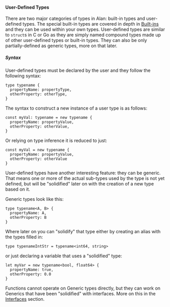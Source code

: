 #### User-Defined Types

There are two major categories of types in Alan: built-in types and user-defined types. 
The special built-in types are covered in depth in [Built-ins](./builtins/types.md) and they can be used within your own types. User-defined types are similar to `struct`s in C or Go as they are simply named compound types made up of other user-defined types or built-in types. They can also be only partially-defined as generic types, more on that later.

##### Syntax

User-defined types must be declared by the user and they follow the following syntax:

```alan
type typename {
  propertyName: propertyType,
  otherProperty: otherType,
}
```

The syntax to construct a new instance of a user type is as follows:

```alan
const myVal: typename = new typename {
  propertyName: propertyValue,
  otherProperty: otherValue,
}
```

Or relying on type inference it is reduced to just:

```alan
const myVal = new typename {
  propertyName: propertyValue,
  otherProperty: otherValue
}
```

User-defined types have another interesting feature: they can be generic. That means one or more of the actual sub-types used by the type is not yet defined, but will be "solidified" later on with the creation of a new type based on it.

Generic types look like this:

```alan
type typename<A, B> {
  propertyName: A,
  otherProperty: B
}
```

Where later on you can "solidify" that type either by creating an alias with the types filled in:

```alan
type typenameIntStr = typename<int64, string>
```

or just declaring a variable that uses a "solidified" type:

```alan
let myVar = new typename<bool, float64> {
  propertyName: true,
  otherProperty: 0.0
}
```

Functions cannot operate on Generic types directly, but they can work on Generics that have been "solidified" with interfaces. More on this in the [Interfaces](./interfaces.md) section.

